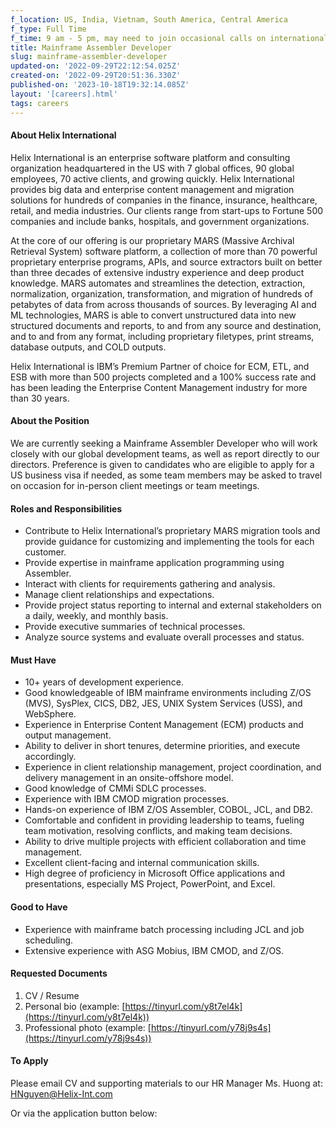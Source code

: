 ```yaml
---
f_location: US, India, Vietnam, South America, Central America
f_type: Full Time
f_time: 9 am - 5 pm, may need to join occasional calls on international timezones.
title: Mainframe Assembler Developer
slug: mainframe-assembler-developer
updated-on: '2022-09-29T22:12:54.025Z'
created-on: '2022-09-29T20:51:36.330Z'
published-on: '2023-10-18T19:32:14.085Z'
layout: '[careers].html'
tags: careers
---
```


#### About Helix International

Helix International is an enterprise software platform and consulting organization headquartered in the US with 7 global offices, 90 global employees, 70 active clients, and growing quickly. Helix International provides big data and enterprise content management and migration solutions for hundreds of companies in the finance, insurance, healthcare, retail, and media industries. Our clients range from start-ups to Fortune 500 companies and include banks, hospitals, and government organizations.

At the core of our offering is our proprietary MARS (Massive Archival Retrieval System) software platform, a collection of more than 70 powerful proprietary enterprise programs, APIs, and source extractors built on better than three decades of extensive industry experience and deep product knowledge. MARS automates and streamlines the detection, extraction, normalization, organization, transformation, and migration of hundreds of petabytes of data from across thousands of sources. By leveraging AI and ML technologies, MARS is able to convert unstructured data into new structured documents and reports, to and from any source and destination, and to and from any format, including proprietary filetypes, print streams, database outputs, and COLD outputs.

Helix International is IBM’s Premium Partner of choice for ECM, ETL, and ESB with more than 500 projects completed and a 100% success rate and has been leading the Enterprise Content Management industry for more than 30 years.

#### About the Position

We are currently seeking a Mainframe Assembler Developer who will work closely with our global development teams, as well as report directly to our directors. Preference is given to candidates who are eligible to apply for a US business visa if needed, as some team members may be asked to travel on occasion for in-person client meetings or team meetings.

#### Roles and Responsibilities

*   Contribute to Helix International’s proprietary MARS migration tools and provide guidance for customizing and implementing the tools for each customer.
*   Provide expertise in mainframe application programming using Assembler.
*   Interact with clients for requirements gathering and analysis.
*   Manage client relationships and expectations.
*   Provide project status reporting to internal and external stakeholders on a daily, weekly, and monthly basis.
*   Provide executive summaries of technical processes.
*   Analyze source systems and evaluate overall processes and status.

#### Must Have

*   10+ years of development experience.
*   Good knowledgeable of IBM mainframe environments including Z/OS (MVS), SysPlex, CICS, DB2, JES, UNIX System Services (USS), and WebSphere.
*   Experience in Enterprise Content Management (ECM) products and output management.
*   Ability to deliver in short tenures, determine priorities, and execute accordingly.
*   Experience in client relationship management, project coordination, and delivery management in an onsite-offshore model.
*   Good knowledge of CMMi SDLC processes.
*   Experience with IBM CMOD migration processes.
*   Hands-on experience of IBM Z/OS Assembler, COBOL, JCL, and DB2.
*   Comfortable and confident in providing leadership to teams, fueling team motivation, resolving conflicts, and making team decisions.
*   Ability to drive multiple projects with efficient collaboration and time management.
*   Excellent client-facing and internal communication skills.
*   High degree of proficiency in Microsoft Office applications and presentations, especially MS Project, PowerPoint, and Excel.

#### Good to Have

*   Experience with mainframe batch processing including JCL and job scheduling.
*   Extensive experience with ASG Mobius, IBM CMOD, and Z/OS.

#### Requested Documents

1.  CV / Resume
2.  Personal bio (example: [https://tinyurl.com/y8t7el4k](https://tinyurl.com/y8t7el4k))
3.  Professional photo (example: [https://tinyurl.com/y78j9s4s](https://tinyurl.com/y78j9s4s))

#### To Apply

Please email CV and supporting materials to our HR Manager Ms. Huong at: [HNguyen@Helix-Int.com](mailto:HNguyen@Helix-Int.com)

Or via the application button below:
